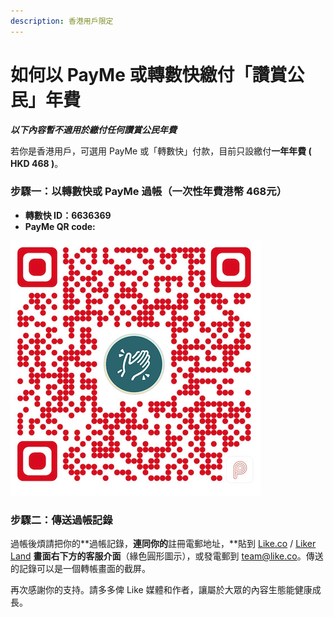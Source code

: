 ```yaml
---
description: 香港用戶限定
---
```


# 如何以 PayMe 或轉數快繳付「讚賞公民」年費

_**以下內容暫不適用於繳付任何讚賞公民年費**_

若你是香港用戶，可選用 PayMe 或「轉數快」付款，目前只設繳付**一年年費 \( HKD 468 \)**。

### 步驟一：以轉數快或 PayMe 過帳（一次性年費港幣 468元）

* **轉數快 ID：6636369**
* **PayMe QR code:**

![](../../.gitbook/assets/payme.png)

### 步驟二：傳送過帳記錄

過帳後煩請把你的**過帳記錄，**連同你的**註冊電郵地址，**貼到 [Like.co](https://like.co/) / [Liker Land](https://liker.land/) **畫面右下方的客服介面**（緣色圓形圖示），或發電郵到 [team@like.co](mailto:team@like.co)。傳送的記錄可以是一個轉帳畫面的截屏。

  
再次感謝你的支持。請多多俾 Like 媒體和作者，讓屬於大眾的內容生態能健康成長。

